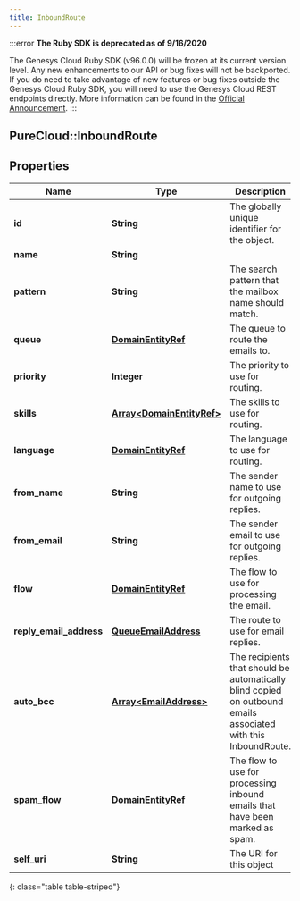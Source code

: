 ```yaml
---
title: InboundRoute
---
```


:::error
**The Ruby SDK is deprecated as of 9/16/2020**

The Genesys Cloud Ruby SDK (v96.0.0) will be frozen at its current version level. Any new enhancements to our API or bug fixes will not be backported. If you do need to take advantage of new features or bug fixes outside the Genesys Cloud Ruby SDK, you will need to use the Genesys Cloud REST endpoints directly. More information can be found in the [Official Announcement](https://developer.mypurecloud.com/forum/t/announcement-genesys-cloud-ruby-sdk-end-of-life/8850).
:::


## PureCloud::InboundRoute

## Properties

|Name | Type | Description | Notes|
|------------ | ------------- | ------------- | -------------|
| **id** | **String** | The globally unique identifier for the object. | [optional] |
| **name** | **String** |  | [optional] |
| **pattern** | **String** | The search pattern that the mailbox name should match. | |
| **queue** | [**DomainEntityRef**](DomainEntityRef.html) | The queue to route the emails to. | [optional] |
| **priority** | **Integer** | The priority to use for routing. | [optional] |
| **skills** | [**Array&lt;DomainEntityRef&gt;**](DomainEntityRef.html) | The skills to use for routing. | [optional] |
| **language** | [**DomainEntityRef**](DomainEntityRef.html) | The language to use for routing. | [optional] |
| **from_name** | **String** | The sender name to use for outgoing replies. | |
| **from_email** | **String** | The sender email to use for outgoing replies. | |
| **flow** | [**DomainEntityRef**](DomainEntityRef.html) | The flow to use for processing the email. | [optional] |
| **reply_email_address** | [**QueueEmailAddress**](QueueEmailAddress.html) | The route to use for email replies. | [optional] |
| **auto_bcc** | [**Array&lt;EmailAddress&gt;**](EmailAddress.html) | The recipients that should be  automatically blind copied on outbound emails associated with this InboundRoute. | [optional] |
| **spam_flow** | [**DomainEntityRef**](DomainEntityRef.html) | The flow to use for processing inbound emails that have been marked as spam. | [optional] |
| **self_uri** | **String** | The URI for this object | [optional] |
{: class="table table-striped"}


